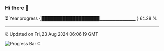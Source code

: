 ### Hi there 👋

⏳ Year progress { ███████████████████▁▁▁▁▁▁▁▁▁▁▁ } 64.28 %

---

⏰ Updated on Fri, 23 Aug 2024 06:06:19 GMT

![Progress Bar CI](https://github.com/liununu/liununu/workflows/Progress%20Bar%20CI/badge.svg)

